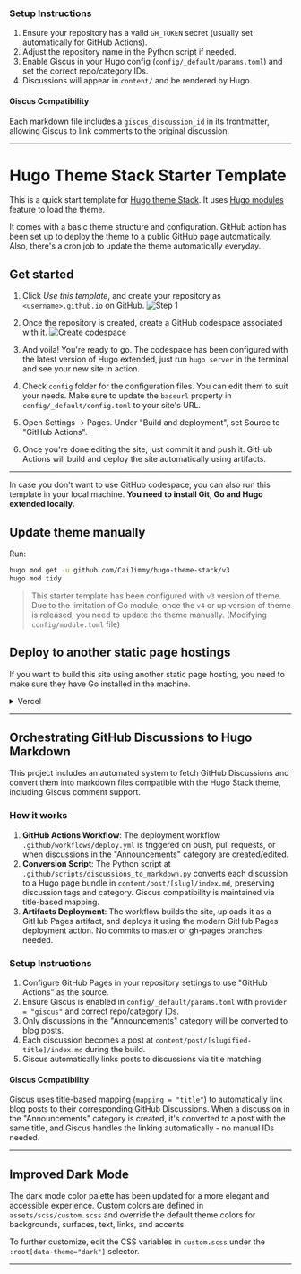 ### Setup Instructions

1. Ensure your repository has a valid `GH_TOKEN` secret (usually set automatically for GitHub Actions).
2. Adjust the repository name in the Python script if needed.
3. Enable Giscus in your Hugo config (`config/_default/params.toml`) and set the correct repo/category IDs.
4. Discussions will appear in `content/` and be rendered by Hugo.

#### Giscus Compatibility
Each markdown file includes a `giscus_discussion_id` in its frontmatter, allowing Giscus to link comments to the original discussion.

---

# Hugo Theme Stack Starter Template

This is a quick start template for [Hugo theme Stack](https://github.com/CaiJimmy/hugo-theme-stack). It uses [Hugo modules](https://gohugo.io/hugo-modules/) feature to load the theme.

It comes with a basic theme structure and configuration. GitHub action has been set up to deploy the theme to a public GitHub page automatically. Also, there's a cron job to update the theme automatically everyday.

## Get started

1. Click *Use this template*, and create your repository as `<username>.github.io` on GitHub.
![Step 1](https://user-images.githubusercontent.com/5889006/156916624-20b2a784-f3a9-4718-aa5f-ce2a436b241f.png)

2. Once the repository is created, create a GitHub codespace associated with it.
![Create codespace](https://user-images.githubusercontent.com/5889006/156916672-43b7b6e9-4ffb-4704-b4ba-d5ca40ffcae7.png)

3. And voila! You're ready to go. The codespace has been configured with the latest version of Hugo extended, just run `hugo server` in the terminal and see your new site in action.

4. Check `config` folder for the configuration files. You can edit them to suit your needs. Make sure to update the `baseurl` property in `config/_default/config.toml` to your site's URL.

5. Open Settings -> Pages. Under "Build and deployment", set Source to "GitHub Actions".

6. Once you're done editing the site, just commit it and push it. GitHub Actions will build and deploy the site automatically using artifacts.

---

In case you don't want to use GitHub codespace, you can also run this template in your local machine. **You need to install Git, Go and Hugo extended locally.**

## Update theme manually

Run:

```bash
hugo mod get -u github.com/CaiJimmy/hugo-theme-stack/v3
hugo mod tidy
```

> This starter template has been configured with `v3` version of theme. Due to the limitation of Go module, once the `v4` or up version of theme is released, you need to update the theme manually. (Modifying `config/module.toml` file)

## Deploy to another static page hostings

If you want to build this site using another static page hosting, you need to make sure they have Go installed in the machine. 

<details>
  <summary>Vercel</summary>
  
You need to overwrite build command to install manually Go:

```
amazon-linux-extras install golang1.11 && hugo --gc --minify
```

![](https://user-images.githubusercontent.com/5889006/156917172-01e4d418-3469-4ffb-97e4-a905d28b8424.png)

If you are using Node.js 20, you need to overwrite the install command to install manually Go:

```
dnf install -y golang
```

![image](https://github.com/zhi-yi-huang/hugo-theme-stack-starter/assets/83860323/777c1109-dfc8-4893-9db7-1305ec027cf5)


Make sure also to specify Hugo version in the environment variable `HUGO_VERSION` (Use the latest version of Hugo extended):

![Environment variable](https://user-images.githubusercontent.com/5889006/156917212-afb7c70d-ab85-480f-8288-b15781a462c0.png)
</details>

---

## Orchestrating GitHub Discussions to Hugo Markdown

This project includes an automated system to fetch GitHub Discussions and convert them into markdown files compatible with the Hugo Stack theme, including Giscus comment support.

### How it works

1. **GitHub Actions Workflow**: The deployment workflow `.github/workflows/deploy.yml` is triggered on push, pull requests, or when discussions in the "Announcements" category are created/edited.
2. **Conversion Script**: The Python script at `.github/scripts/discussions_to_markdown.py` converts each discussion to a Hugo page bundle in `content/post/[slug]/index.md`, preserving discussion tags and category. Giscus compatibility is maintained via title-based mapping.
3. **Artifacts Deployment**: The workflow builds the site, uploads it as a GitHub Pages artifact, and deploys it using the modern GitHub Pages deployment action. No commits to master or gh-pages branches needed.

### Setup Instructions

1. Configure GitHub Pages in your repository settings to use \"GitHub Actions\" as the source.
2. Ensure Giscus is enabled in `config/_default/params.toml` with `provider = "giscus"` and correct repo/category IDs.
3. Only discussions in the \"Announcements\" category will be converted to blog posts.
4. Each discussion becomes a post at `content/post/[slugified-title]/index.md` during the build.
5. Giscus automatically links posts to discussions via title matching.


#### Giscus Compatibility

Giscus uses title-based mapping (`mapping = "title"`) to automatically link blog posts to their corresponding GitHub Discussions. When a discussion in the \"Announcements\" category is created, it's converted to a post with the same title, and Giscus handles the linking automatically - no manual IDs needed.

---

## Improved Dark Mode

The dark mode color palette has been updated for a more elegant and accessible experience. Custom colors are defined in `assets/scss/custom.scss` and override the default theme colors for backgrounds, surfaces, text, links, and accents.

To further customize, edit the CSS variables in `custom.scss` under the `:root[data-theme="dark"]` selector.

---
